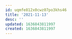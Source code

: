 ```yaml
---
id: uqmfe812x0cwz07po3khs46
title: '2021-11-13'
desc: ''
updated: 1636843811997
created: 1636843811997
---
```



